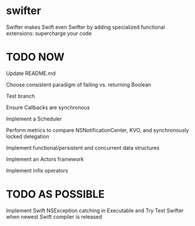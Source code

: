 swifter
=======

Swifter makes Swift even Swifter by adding specialized functional extensions: supercharge your code


TODO NOW
=======

Update README.md

Choose consistent paradigm of failing vs. returning Boolean

Test branch

Ensure Callbacks are synchronous

Implement a Scheduler

Perform metrics to compare NSNotificationCenter, KVO, and synchronously locked delegation

Implement functional/persistent and concurrent data structures

Implement an Actors framework

Implement infix operators


TODO AS POSSIBLE
=======
Implement Swift NSException catching in Executable and Try
Test Swifter when newest Swift compiler is released